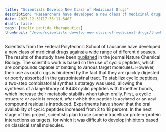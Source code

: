 ```yaml
---
title: "Scientists Develop New Class of Medicinal Drugs"
description: "Researchers have developed a new class of medicinal drugs based on cyclic peptides, which have shown increased oral availability and potential for targeting intracellular protein-protein interactions. Published in Nature Chemical Biology."
date: 2023-12-31T17:35:11.540Z
draft: false
tags: [cyclic peptide therapeutics]
thumbnail: "/news/scientists-develop-new-class-of-medicinal-drugs/thumb.png"
---
```


Scientists from the Federal Polytechnic School of Lausanne have developed a new class of medicinal drugs against a wide range of different diseases. The results of the study have been [published](https://www.nature.com/articles/s41589-023-01496-y) in the journal Nature Chemical Biology. The scientific work is based on the use of cyclic peptides, which are compounds capable of binding to various target molecules. However, their use as oral drugs is hindered by the fact that they are quickly digested or poorly absorbed in the gastrointestinal tract. To stabilize cyclic peptides, a two-step combinatorial synthesis strategy was used, allowing the synthesis of a large library of 8448 cyclic peptides with thioether bonds, which increase their metabolic stability when taken orally. First, a cyclic structure or cycle is created, after which the peptide is acylated or an acyl compound residue is introduced. Experiments have shown that the oral availability of cyclic peptides increased from 2 to 18 percent. In the next stage of this project, scientists plan to use some intracellular protein-protein interactions as targets, for which it was difficult to develop inhibitors based on classical small molecules.